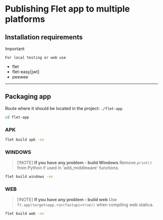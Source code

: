# Publishing Flet app to multiple platforms

## Installation requirements

> [!IMPORTANT]
    For local testing or web use

* flet
* flet-easy[jwt]
* peewee

---

## Packaging app

Route where it should be located in the project: `./flet-app`

```bash
cd flet-app
```

### APK

```bash
flet build apk -vv
```

### WINDOWS
>
> [!NOTE]
    **If you have any problem - build Windows**
    Remove `print()` from Python if used in 'add_middleware' functions.

```bash
flet build windows -vv
```

### WEB
>
> [!NOTE]
    **If you have any problem - build web**
    Use `ft.app(target=app.run(fastapi=true))` when compiling web statica.

```bash
flet build web -vv
```
